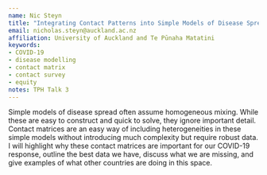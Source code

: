 ```yaml
---
name: Nic Steyn
title: "Integrating Contact Patterns into Simple Models of Disease Spread"
email: nicholas.steyn@auckland.ac.nz
affiliation: University of Auckland and Te Pūnaha Matatini
keywords:
- COVID-19
- disease modelling
- contact matrix
- contact survey
- equity
notes: TPH Talk 3
---
```


Simple models of disease spread often assume homogeneous mixing. While these are easy to construct and quick to solve, they ignore important detail. Contact matrices are an easy way of including heterogeneities in these simple models without introducing much complexity but require robust data. I will highlight why these contact matrices are important for our COVID-19 response, outline the best data we have, discuss what we are missing, and give examples of what other countries are doing in this space.
